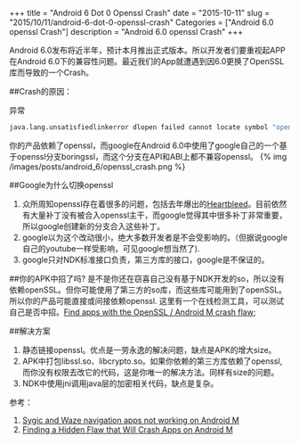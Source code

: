 +++
title = "Android 6 Dot 0 Openssl Crash"
date = "2015-10-11"
slug = "2015/10/11/android-6-dot-0-openssl-crash"
Categories = ["Android 6.0 openssl Crash"]
description = "Android 6.0 openssl Crash"
+++

Android 6.0发布将近半年，预计本月推出正式版本。所以开发者们要重视起APP在Android 6.0下的兼容性问题。最近我们的App就遭遇到因6.0更换了OpenSSL库而导致的一个Crash。

##Crash的原因：

异常

```bash
java.lang.unsatisfiedlinkerror dlopen failed cannot locate symbol "openssl_add_all_algorithms_noconf"
```

你的产品依赖了openssl，而google在Android 6.0中使用了google自己的一个基于openssl分支boringssl，而这个分支在API和ABI上都不兼容openssl。
{% img  /images/posts/android_6/openssl_crash.png %}


##Google为什么切换openssl
1. 众所周知openssl存在着很多的问题，包括去年爆出的[Heartbleed][2]。目前依然有大量补丁没有被合入openssl主干，而google觉得其中很多补丁非常重要，所以google创建新的分支合入这些补丁。
2. google以为这个改动很小，绝大多数开发者是不会受影响的。（但据说google自己的youtube一样受影响，可见google想当然了).
3. google只对NDK标准接口负责，第三方库的接口，google是不保证的。

##你的APK中招了吗?
是不是你还在窃喜自己没有基于NDK开发的so，所以没有依赖openSSL。但你可能使用了第三方的so库，而这些库可能用到了openSSL。所以你的产品可能直接或间接依赖openssl. 这里有一个在线检测工具，可以测试自己是否中招。[Find apps with the OpenSSL / Android M crash flaw][3];


##解决方案
1. 静态链接openssl。优点是一劳永逸的解决问题，缺点是APK的增大size。
2. APK中打包libssl.so、libcrypto.so。如果你依赖的第三方库依赖了openssl, 而你没有权限去改它的代码，这是你唯一的解决方法。同样有size的问题。
3. NDK中使用jni调用java层的加密相关代码，缺点是复杂。


参考：

1. [Sygic and Waze navigation apps not working on Android M][1]
2. [Finding a Hidden Flaw that Will Crash Apps on Android M][4]

[1]:https://code.google.com/p/android-developer-preview/issues/detail?id=2410
[2]:https://www.us-cert.gov/ncas/alerts/TA14-098A
[3]:https://searchlight.sourcedna.com/search
[4]:https://sourcedna.com/blog/20150806/predicting-app-crashes-on-android-m.html



